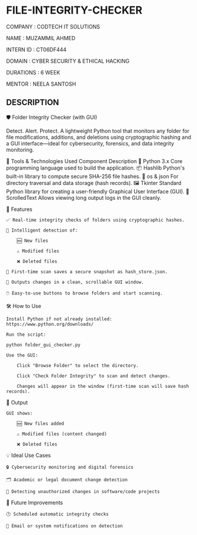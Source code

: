 # FILE-INTEGRITY-CHECKER

COMPANY : CODTECH IT SOLUTIONS

NAME : MUZAMMIL AHMED

INTERN ID : CT06DF444

DOMAIN : CYBER SECURITY & ETHICAL HACKING 

DURATIONS : 6 WEEK

MENTOR : NEELA SANTOSH 

## DESCRIPTION ##

🛡️ Folder Integrity Checker (with GUI)

   Detect. Alert. Protect.
   A lightweight Python tool that monitors any folder for file modifications, additions, and deletions using cryptographic hashing and a GUI           interface—ideal for cybersecurity, forensics, and data integrity monitoring.

🧰 Tools & Technologies Used
Component	                   Description
🐍 Python 3.x	               Core programming language used to build the application.
📦 Hashlib	                 Python's built-in library to compute secure SHA-256 file hashes.
📁 os & json	               For directory traversal and data storage (hash records).
🖼️ Tkinter	                 Standard Python library for creating a user-friendly Graphical User Interface (GUI).
📄 ScrolledText	             Allows viewing long output logs in the GUI cleanly.

🚀 Features

    ✅ Real-time integrity checks of folders using cryptographic hashes.

    🧠 Intelligent detection of:

        🆕 New files

        ⚠️ Modified files

        ❌ Deleted files

    🧪 First-time scan saves a secure snapshot as hash_store.json.

    📜 Outputs changes in a clean, scrollable GUI window.

    🖱️ Easy-to-use buttons to browse folders and start scanning.

🛠️ How to Use

    Install Python if not already installed:
    https://www.python.org/downloads/

    Run the script:

    python folder_gui_checker.py

    Use the GUI:

        Click "Browse Folder" to select the directory.

        Click "Check Folder Integrity" to scan and detect changes.

        Changes will appear in the window (first-time scan will save hash records).

📂 Output

    GUI shows:

        🆕 New files added

        ⚠️ Modified files (content changed)

        ❌ Deleted files

💡 Ideal Use Cases

    🔒 Cybersecurity monitoring and digital forensics

    🗂️ Academic or legal document change detection

    🧪 Detecting unauthorized changes in software/code projects

📌 Future Improvements

    🕒 Scheduled automatic integrity checks

    📨 Email or system notifications on detection



